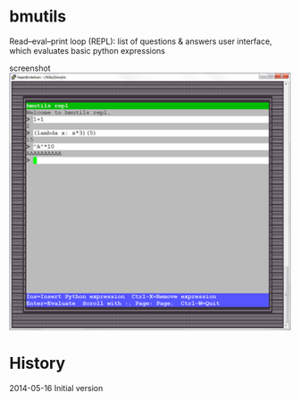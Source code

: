 bmutils
=======

Read–eval–print loop (REPL): list of questions & answers user interface, which evaluates basic python expressions

screenshot
![bmutils-repl screenshot](https://raw.githubusercontent.com/hartmut27/bmutils/master/screenshots/bmutils-repl-16-05-2014_17-01-45.png?raw=true)

History
=======
2014-05-16   Initial version
